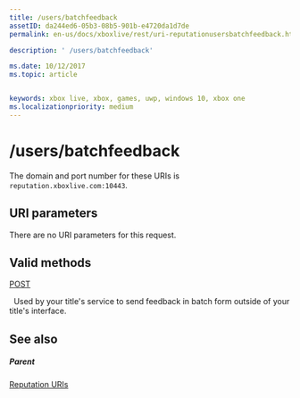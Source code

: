 ```yaml
---
title: /users/batchfeedback
assetID: da244ed6-05b3-08b5-901b-e4720da1d7de
permalink: en-us/docs/xboxlive/rest/uri-reputationusersbatchfeedback.html

description: ' /users/batchfeedback'

ms.date: 10/12/2017
ms.topic: article


keywords: xbox live, xbox, games, uwp, windows 10, xbox one
ms.localizationpriority: medium
---
```



# /users/batchfeedback
 
The domain and port number for these URIs is `reputation.xboxlive.com:10443`.
 
<a id="ID4EW"></a>

 
## URI parameters
 
There are no URI parameters for this request.
  
<a id="ID4E6"></a>

 
## Valid methods

[POST](uri-reputationusersbatchfeedbackpost.md)

&nbsp;&nbsp;Used by your title's service to send feedback in batch form outside of your title's interface.
 
<a id="ID4EJB"></a>

 
## See also
 
<a id="ID4ELB"></a>

 
##### Parent 

[Reputation URIs](atoc-reference-reputation.md)

   